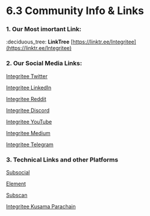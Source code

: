 # 6.3 Community Info & Links

### **1. Our Most imortant Link:**&#x20;

&#x20;:deciduous\_tree: **LinkTree** [https://linktr.ee/Integritee](https://linktr.ee/Integritee)



### **2. Our Social Media Links:**

&#x20;[Integritee Twitter](https://twitter.com/integri\_t\_e\_e)

&#x20;[Integritee LinkedIn](https://www.linkedin.com/company/integritee/?originalSubdomain=ch)

&#x20;[Integritee Reddit](https://www.reddit.com/r/Integritee/)

[ Integritee Discord](https://discord.com/invite/anhtxwr4eS)

&#x20;[Integritee YouTube](https://www.youtube.com/channel/UCOgztU-FYDdG8ptLKaItBow)

&#x20;[Integritee Medium](https://medium.com/integritee)

[Integritee Telegram](https://t.me/Integritee\_Official)



### **3. Technical Links and other Platforms**

[Subsocial](https://app.subsocial.network/4638)

[Element](https://app.element.io/#/room/#integritee-watercooler:matrix.org)

[Subscan](https://integritee.subscan.io/)

[Integritee Kusama Parachain](https://polkadot.js.org/apps/?rpc=wss%3A%2F%2Fkusama.api.integritee.network#/accounts)



